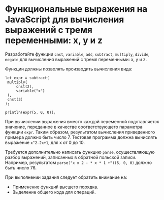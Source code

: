 # Функциональные выражения на JavaScript для вычисления выражений с тремя переменными: x, y и z
Разработайте функции `cnst`, `variable`, `add`, `subtract`, `multiply`, `divide`, `negate` для вычисления выражений с тремя переменными: x, y и z.
    
Функции должны позволять производить вычисления вида:
   ```
let expr = subtract(
    multiply(
        cnst(2),
        variable("x")
    ),
    cnst(3)
);

println(expr(5, 0, 0));
```

При вычислении выражения вместо каждой переменной подставляется значение, переданное в качестве соответствующего параметра функции `expr`. Таким образом, результатом вычисления приведенного примера должно быть число 7.
Тестовая программа должна вычислять выражение `x^2−2x+1`, для x от 0 до 10.
   
Требуется дополнительно написать функцию `parse`, осуществляющую разбор выражений, записанных в обратной польской записи. Например, результатом
    ```
    parse("x x 2 - * x * 1 +")(5, 0, 0)
    ```
должно быть число 76.
    
При выполнении задания следует обратить внимание на: 
* Применение функций высшего порядка.
* Выделение общего кода для операций.
